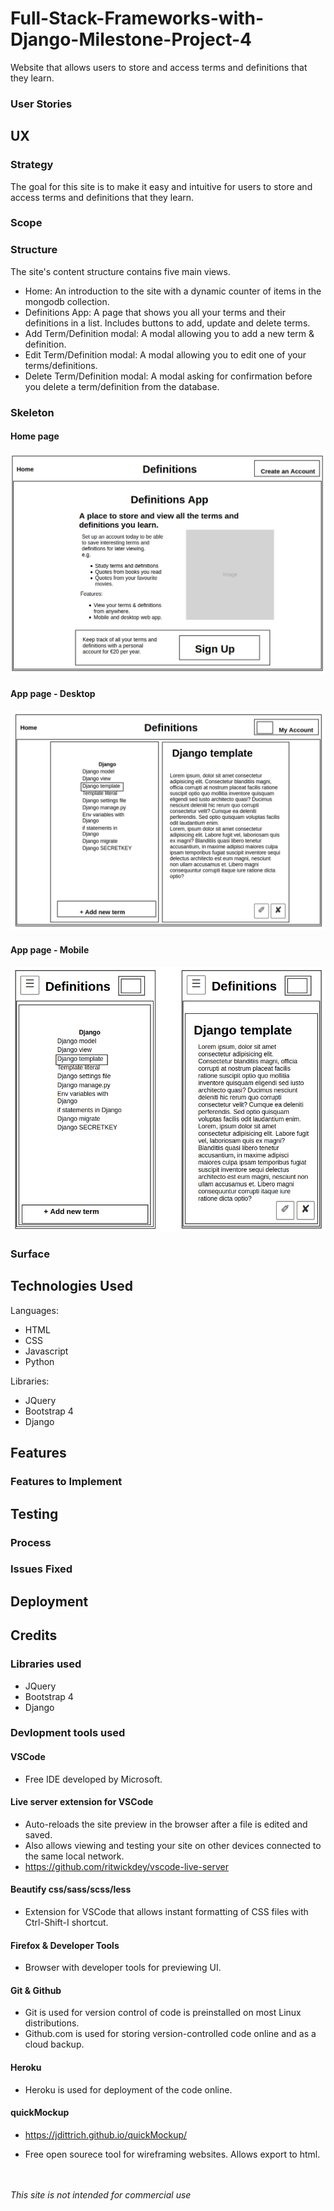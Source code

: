 # Full-Stack-Frameworks-with-Django-Milestone-Project-4
Website that allows users to store and access terms and definitions that they learn.



### User Stories

#### 


## UX

### Strategy

The goal for this site is to make it easy and intuitive for users to store and access terms and definitions that they learn.


### Scope


### Structure

The site's content structure contains five main views.

- Home: An introduction to the site with a dynamic counter of items in the mongodb collection.
- Definitions App: A page that shows you all your terms and their definitions in a list. Includes buttons to add, update and delete terms.
- Add Term/Definition modal: A modal allowing you to add a new term & definition.
- Edit Term/Definition modal: A modal allowing you to edit one of your terms/definitions.
- Delete Term/Definition modal: A modal asking for confirmation before you delete a term/definition from the database.




### Skeleton

#### Home page
![Desktop Demo](/assets/wireframes/1.png "Desktop Demo")

#### App page - Desktop
![Desktop Demo](/assets/wireframes/2.png "Desktop Demo")

#### App page - Mobile
![Desktop Demo](/assets/wireframes/2-mobile.png "Desktop Demo")





### Surface



## Technologies Used

Languages:
- HTML
- CSS
- Javascript
- Python

Libraries:
- JQuery
- Bootstrap 4
- Django



## Features



### Features to Implement




## Testing

### Process




### Issues Fixed




## Deployment




## Credits

### Libraries used

- JQuery
- Bootstrap 4
- Django

### Devlopment tools used

#### VSCode

- Free IDE developed by Microsoft.

#### Live server extension for VSCode 
- Auto-reloads the site preview in the browser after a file is edited and saved. 
- Also allows viewing and testing your site on other devices connected to the same local network.
- https://github.com/ritwickdey/vscode-live-server

#### Beautify css/sass/scss/less
- Extension for VSCode that allows instant formatting of CSS files with Ctrl-Shift-I shortcut.

#### Firefox & Developer Tools
- Browser with developer tools for previewing UI.

#### Git & Github
- Git is used for version control of code is preinstalled on most Linux distributions. 
- Github.com is used for storing version-controlled code online and as a cloud backup.

#### Heroku
- Heroku is used for deployment of the code online.

#### quickMockup
- https://jdittrich.github.io/quickMockup/

- Free open sourece tool for wireframing websites. Allows export to html.




<br><br>
*This site is not intended for commercial use*
